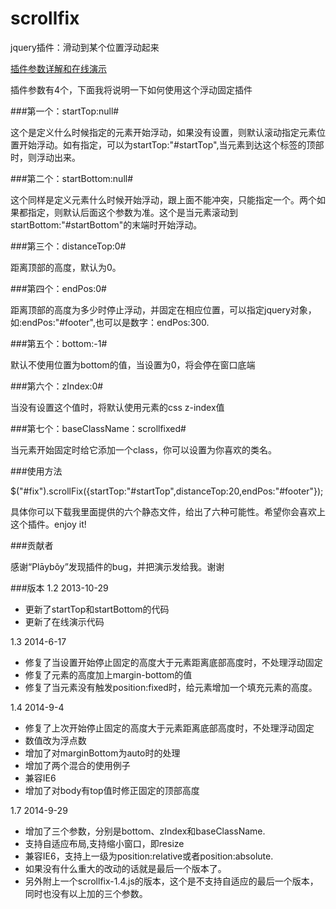 scrollfix
=========

jquery插件：滑动到某个位置浮动起来

<a href="http://caibaojian.com/scrollfix">插件参数详解和在线演示</a>


插件参数有4个，下面我将说明一下如何使用这个浮动固定插件

###第一个：startTop:null#

这个是定义什么时候指定的元素开始浮动，如果没有设置，则默认滚动指定元素位置开始浮动。如有指定，可以为startTop:"#startTop",当元素到达这个标签的顶部时，则浮动出来。

###第二个：startBottom:null#

这个同样是定义元素什么时候开始浮动，跟上面不能冲突，只能指定一个。两个如果都指定，则默认后面这个参数为准。这个是当元素滚动到startBottom:"#startBottom"的末端时开始浮动。

###第三个：distanceTop:0#

距离顶部的高度，默认为0。

###第四个：endPos:0#

距离顶部的高度为多少时停止浮动，并固定在相应位置，可以指定jquery对象，如:endPos:"#footer",也可以是数字：endPos:300.

###第五个：bottom:-1#

默认不使用位置为bottom的值，当设置为0，将会停在窗口底端

###第六个：zIndex:0#

当没有设置这个值时，将默认使用元素的css z-index值

###第七个：baseClassName：scrollfixed#

当元素开始固定时给它添加一个class，你可以设置为你喜欢的类名。


###使用方法

$("#fix").scrollFix({startTop:"#startTop",distanceTop:20,endPos:"#footer"});

具体你可以下载我里面提供的六个静态文件，给出了六种可能性。希望你会喜欢上这个插件。enjoy it!

###贡献者

感谢“Plāybǒy”发现插件的bug，并把演示发给我。谢谢

###版本
1.2 2013-10-29

 * 更新了startTop和startBottom的代码
 * 更新了在线演示代码

1.3 2014-6-17

 * 修复了当设置开始停止固定的高度大于元素距离底部高度时，不处理浮动固定
 * 修复了元素的高度加上margin-bottom的值
 * 修复了当元素没有触发position:fixed时，给元素增加一个填充元素的高度。
 
1.4 2014-9-4

 * 修复了上次开始停止固定的高度大于元素距离底部高度时，不处理浮动固定
 * 数值改为浮点数
 * 增加了对marginBottom为auto时的处理
 * 增加了两个混合的使用例子
 * 兼容IE6
 * 增加了对body有top值时修正固定的顶部高度
 
1.7 2014-9-29

 * 增加了三个参数，分别是bottom、zIndex和baseClassName.
 * 支持自适应布局,支持缩小窗口，即resize
 * 兼容IE6，支持上一级为position:relative或者position:absolute.
 * 如果没有什么重大的改动的话就是最后一个版本了。
 * 另外附上一个scrollfix-1.4.js的版本，这个是不支持自适应的最后一个版本，同时也没有以上加的三个参数。